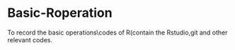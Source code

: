 # Basic-Roperation
To record the basic operations\codes of R(contain the Rstudio,git and other relevant codes.

